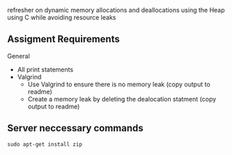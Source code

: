refresher on dynamic memory allocations and deallocations using the Heap using C while avoiding resource leaks


## Assigment Requirements
General
- All print statements
- Valgrind
    - Use Valgrind to ensure there is no memory leak (copy output to readme)
    - Create a memory leak by deleting the dealocation statment (copy output to readme)

## Server neccessary commands
```sudo apt-get install zip```
